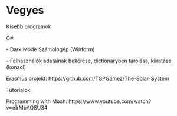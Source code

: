 # Vegyes
<p>Kisebb programok</p>
<p>C#:</p>
<p>- Dark Mode Számológép (Winform)</p>
<p>- Felhasználók adatainak bekérése, dictionaryben tárolása, kiiratása (konzol)</p>
<p></p>

<p>Erasmus projekt: https://github.com/TGPGamez/The-Solar-System</p>
<p>Tutorialok</p>
<p>Programming with Mosh: https://www.youtube.com/watch?v=eIrMbAQSU34</p>
